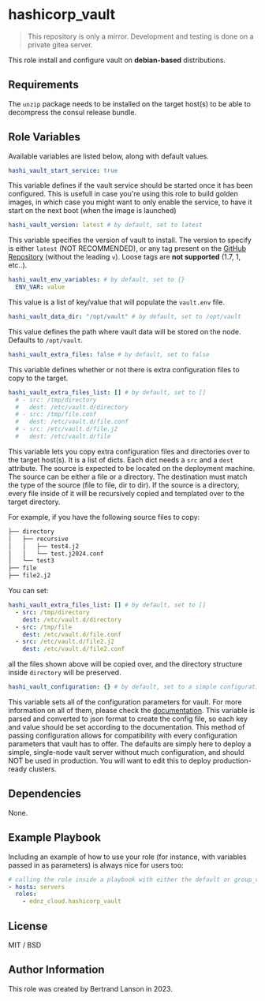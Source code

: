 hashicorp_vault
=========
> This repository is only a mirror. Development and testing is done on a private gitea server.

This role install and configure vault on **debian-based** distributions.

Requirements
------------

The `unzip` package needs to be installed on the target host(s) to be able to decompress the consul release bundle.

Role Variables
--------------
Available variables are listed below, along with default values.

```yaml
hashi_vault_start_service: true
```
This variable defines if the vault service should be started once it has been configured. This is usefull in case you're using this role to build golden images, in which case you might want to only enable the service, to have it start on the next boot (when the image is launched)

```yaml
hashi_vault_version: latest # by default, set to latest
```
This variable specifies the version of vault to install. The version to specify is either `latest` (NOT RECOMMENDED), or any tag present on the [GitHub Repository](https://github.com/hashicorp/vault/releases) (without the leading `v`). Loose tags are **not supported** (1.7, 1, etc..).

```yaml
hashi_vault_env_variables: # by default, set to {}
  ENV_VAR: value
```
This value is a list of key/value that will populate the `vault.env` file.

```yaml
hashi_vault_data_dir: "/opt/vault" # by default, set to /opt/vault
```
This value defines the path where vault data will be stored on the node. Defaults to `/opt/vault`.

```yaml
hashi_vault_extra_files: false # by default, set to false
```
This variable defines whether or not there is extra configuration files to copy to the target.

```yaml
hashi_vault_extra_files_list: [] # by default, set to []
  # - src: /tmp/directory
  #   dest: /etc/vault.d/directory
  # - src: /tmp/file.conf
  #   dest: /etc/vault.d/file.conf
  # - src: /etc/vault.d/file.j2
  #   dest: /etc/vault.d/file
```
This variable lets you copy extra configuration files and directories over to the target host(s). It is a list of dicts. Each dict needs a `src` and a `dest` attribute. The source is expected to be located on the deployment machine. The source can be either a file or a directory. The destination must match the type of the source (file to file, dir to dir). If the source is a directory, every file inside of it will be recursively copied and templated over to the target directory.

For example, if you have the following source files to copy:

```bash
├── directory
│   ├── recursive
│   │   ├── test4.j2
│   │   └── test.j2024.conf
│   └── test3
├── file
├── file2.j2
```
You can set:

```yaml
hashi_vault_extra_files_list: [] # by default, set to []
  - src: /tmp/directory
    dest: /etc/vault.d/directory
  - src: /tmp/file
    dest: /etc/vault.d/file.conf
  - src: /etc/vault.d/file2.j2
    dest: /etc/vault.d/file2.conf
```
all the files shown above will be copied over, and the directory structure inside `directory` will be preserved.

```yaml
hashi_vault_configuration: {} # by default, set to a simple configuration
```
This variable sets all of the configuration parameters for vault. For more information on all of them, please check the [documentation](https://developer.hashicorp.com/vault/docs/configuration). This variable is parsed and converted to json format to create the config file, so each key and value should be set according to the documentation. This method of passing configuration allows for compatibility with every configuration parameters that vault has to offer. The defaults are simply here to deploy a simple, single-node vault server without much configuration, and should NOT be used in production. You will want to edit this to deploy production-ready clusters.

Dependencies
------------

None.

Example Playbook
----------------

Including an example of how to use your role (for instance, with variables passed in as parameters) is always nice for users too:
```yaml
# calling the role inside a playbook with either the default or group_vars/host_vars
- hosts: servers
  roles:
    - ednz_cloud.hashicorp_vault
```

License
-------

MIT / BSD

Author Information
------------------

This role was created by Bertrand Lanson in 2023.
